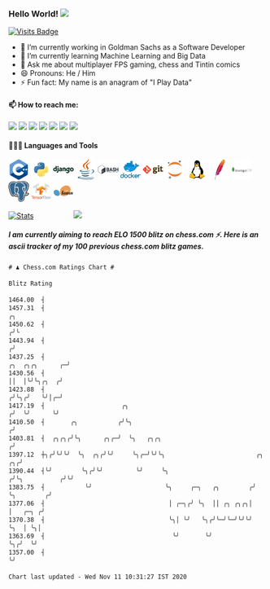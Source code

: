   ### Hello World!  <img src="https://github.com/sciencepal/sciencepal/blob/master/assets/Hi.gif" width="29px">
  [![Visits Badge](https://badges.pufler.dev/visits/sciencepal/sciencepal)](https://badges.pufler.dev/visits/sciencepal/sciencepal)
  
  - 🔭 I’m currently working in Goldman Sachs as a Software Developer
  - 🌱 I’m currently learning Machine Learning and Big Data
  - 💬 Ask me about multiplayer FPS gaming, chess and Tintin comics
  - 😄 Pronouns: He / Him
  - ⚡ Fun fact: My name is an anagram of "I Play Data"
  
  #### 📫 How to reach me:   
  [<img src="https://upload.wikimedia.org/wikipedia/commons/8/83/Steam_icon_logo.svg" width="3.5%"/>](https://steamcommunity.com/id/mongocds/)
  [<img src="https://github.com/sciencepal/sciencepal/blob/master/assets/discord-round.svg" width="3.5%"/>](https://discord.gg/MnUUbHe)
  [<img src="https://img.icons8.com/color/48/000000/twitter.png" width="3.5%"/>](https://twitter.com/sciencepal)
  [<img src="https://img.icons8.com/color/48/000000/linkedin.png" width="3.5%"/>](https://www.linkedin.com/in/adityapal1/)
  [<img src="https://img.icons8.com/fluent/48/000000/facebook-new.png" width="3.5%"/>](https://www.facebook.com/sciencepal/)
  [<img src="https://img.icons8.com/fluent/48/000000/instagram-new.png" width="3.5%"/>](https://www.instagram.com/aditya_sciencepal/)
  <a href="mailto:aditya.pal.science@gmail.com"> <img src="https://img.icons8.com/fluent/48/000000/gmail.png" width="3.5%"/> </a>
  
  #### 👨🏻‍💻 Languages and Tools <br />
  <code><img height="40" src="https://raw.githubusercontent.com/github/explore/80688e429a7d4ef2fca1e82350fe8e3517d3494d/topics/cpp/cpp.png"></code>
  <code><img height="40" src="https://raw.githubusercontent.com/github/explore/80688e429a7d4ef2fca1e82350fe8e3517d3494d/topics/python/python.png"></code>
  <code><img height="40" src="https://raw.githubusercontent.com/github/explore/80688e429a7d4ef2fca1e82350fe8e3517d3494d/topics/django/django.png"></code>
  <code><img height="40" src="https://raw.githubusercontent.com/github/explore/80688e429a7d4ef2fca1e82350fe8e3517d3494d/topics/java/java.png"></code>
  <code><img height="40" src="https://raw.githubusercontent.com/github/explore/80688e429a7d4ef2fca1e82350fe8e3517d3494d/topics/bash/bash.png"></code>
  <code><img height="40" src="https://raw.githubusercontent.com/github/explore/80688e429a7d4ef2fca1e82350fe8e3517d3494d/topics/docker/docker.png"></code>
  <code><img height="40" src="https://raw.githubusercontent.com/github/explore/80688e429a7d4ef2fca1e82350fe8e3517d3494d/topics/git/git.png"></code>
  <code><img height="40" src="https://raw.githubusercontent.com/github/explore/80688e429a7d4ef2fca1e82350fe8e3517d3494d/topics/jupyter-notebook/jupyter-notebook.png"></code>
  <code><img height="40" src="https://raw.githubusercontent.com/github/explore/80688e429a7d4ef2fca1e82350fe8e3517d3494d/topics/linux/linux.png"></code>
  <code><img height="40" src="https://raw.githubusercontent.com/github/explore/80688e429a7d4ef2fca1e82350fe8e3517d3494d/topics/maven/maven.png"></code>
  <code><img height="40" src="https://raw.githubusercontent.com/github/explore/80688e429a7d4ef2fca1e82350fe8e3517d3494d/topics/mongodb/mongodb.png"></code>
  <code><img height="40" src="https://raw.githubusercontent.com/github/explore/80688e429a7d4ef2fca1e82350fe8e3517d3494d/topics/postgresql/postgresql.png"></code>
  <code><img height="40" src="https://raw.githubusercontent.com/github/explore/80688e429a7d4ef2fca1e82350fe8e3517d3494d/topics/tensorflow/tensorflow.png"></code>
  <code><img height="40" src="https://raw.githubusercontent.com/github/explore/80688e429a7d4ef2fca1e82350fe8e3517d3494d/topics/scikit-learn/scikit-learn.png"></code>
  
  [![Stats](https://github-readme-stats.vercel.app/api?username=sciencepal&show_icons=true&theme=radical)](https://github-readme-stats.vercel.app/api?username=sciencepal&show_icons=true&theme=radical)&nbsp; &nbsp; &nbsp; &nbsp; &nbsp; &nbsp; &nbsp; &nbsp; &nbsp; &nbsp; <img src="https://github.com/sciencepal/sciencepal/blob/master/assets/saved.gif" width="195">
  
  ##### I am currently aiming to reach ELO 1500 blitz on chess.com ⚡. Here is an ascii tracker of my 100 previous chess.com blitz games.

  ```
  # ♟︎ Chess.com Ratings Chart #
  
  Blitz Rating

 1464.00  ┤
 1457.31  ┤                                                                                                 ╭╮
 1450.62  ┤                                                                                                ╭╯╰
 1443.94  ┤                                                                                               ╭╯
 1437.25  ┤                                                                               ╭╮  ╭╮╭╮      ╭─╯
 1430.56  ┤                                                                               ││  │╰╯╰╮╭╮  ╭╯
 1423.88  ┤                                                                              ╭╯╰╮╭╯   ╰╯│╭─╯
 1417.19  ┤                     ╭╮                                                      ╭╯  ╰╯      ╰╯
 1410.50  ┤       ╭╮           ╭╯╰╮                                                    ╭╯
 1403.81  ┤  ╭╮╭╮╭╯╰╮      ╭╮╭─╯  ╰╮   ╭╮╭╮                                           ╭╯
 1397.12  ┼╮╭╯╰╯╰╯  ╰╮  ╭╮╭╯╰╯     ╰╮╭─╯╰╯╰╮                         ╭╮            ╭╮╭╯
 1390.44  ┤╰╯        ╰╮╭╯╰╯         ╰╯     ╰╮                       ╭╯╰╮          ╭╯╰╯
 1383.75  ┤           ╰╯                    ╰╮     ╭─╮   ╭╮        ╭╯  ╰╮        ╭╯
 1377.06  ┤                                  │ ╭─╮╭╯ ╰╮  ││ ╭╮ ╭╮╭╮│    │   ╭─╮ ╭╯
 1370.38  ┤                                  ╰╮│ ╰╯   ╰╮╭╯╰─╯╰─╯╰╯╰╯    ╰╮  │ ╰╮│
 1363.69  ┤                                   ╰╯       ╰╯                ╰╮╭╯  ╰╯
 1357.00  ┤                                                               ╰╯

Chart last updated - Wed Nov 11 10:31:27 IST 2020  
  ```
  
